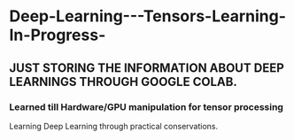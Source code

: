# Deep-Learning---Tensors-Learning-In-Progress-

## JUST STORING THE INFORMATION ABOUT DEEP LEARNINGS THROUGH GOOGLE COLAB. 

### Learned till Hardware/GPU manipulation for tensor processing

Learning Deep Learning through practical conservations. 


